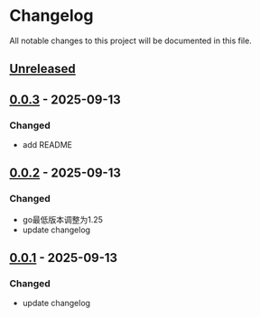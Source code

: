 # Changelog
All notable changes to this project will be documented in this file.

## [Unreleased]

## [0.0.3] - 2025-09-13
### Changed
- add README

## [0.0.2] - 2025-09-13
### Changed
- go最低版本调整为1.25
- update changelog

## [0.0.1] - 2025-09-13
### Changed
- update changelog


[Unreleased]: https://gitee.com/quant1x/zero-sum.git/compare/v0.0.3...HEAD
[0.0.3]: https://gitee.com/quant1x/zero-sum.git/compare/v0.0.2...v0.0.3
[0.0.2]: https://gitee.com/quant1x/zero-sum.git/compare/v0.0.1...v0.0.2

[0.0.1]: https://gitee.com/quant1x/zero-sum.git/releases/tag/v0.0.1
